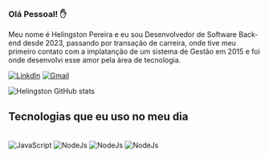 ### Olá Pessoal! ✋
Meu nome é Helingston Pereira e eu sou Desenvolvedor de Software Back-end desde 2023, passando por transação de carreira, onde tive meu primeiro contato com a implatanção de um sistema de Gestão em 2015 e foi onde desenvolvi esse amor pela área de tecnologia.

[![LinkdIn](https://img.shields.io/badge/LinkedIn-0077B5?style=for-the-badge&logo=linkedin&logoColor=white)](https://www.linkedin.com/in/helingston/)
[![Gmail](https://img.shields.io/badge/Gmail-D14836?style=for-the-badge&logo=gmail&logoColor=white)](helingston.pereira@gmail.com)

![Helingston GitHub stats](https://github-readme-stats.vercel.app/api?username=helingstonpereira&show_icons=true&theme=dracula)

## Tecnologias que eu uso no meu dia

<div style="display: inline_block"><br/>
  <img align="center" alt="JavaScript" src="https://img.shields.io/badge/JavaScript-F7DF1E?style=for-the-badge&logo=javascript&logoColor=black" />
  <img align="center" alt="NodeJs" src="https://img.shields.io/badge/Node.js-43853D?style=for-the-badge&logo=node.js&logoColor=white" />
  <img align="center" alt="NodeJs" src="https://img.shields.io/badge/PostgreSQL-316192?style=for-the-badge&logo=postgresql&logoColor=white" />
  <img align="center" alt="NodeJs" src="https://img.shields.io/badge/GIT-E44C30?style=for-the-badge&logo=git&logoColor=white" />
</div><br/>
